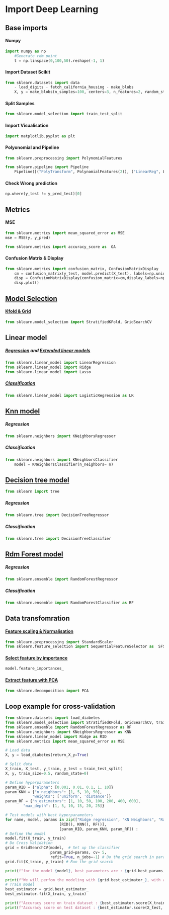 
# Import Deep Learning
## Base imports
#### Numpy
```py
import numpy as np
    #Generate rdm point
    t = np.linspace(0,100,50).reshape(-1, 1)
```
#### Import Dataset Scikit
```py
from sklearn.datasets import data 
    - load_digits - fetch_california_housing - make_blobs
    X, y = make_blobs(n_samples=100, centers=3, n_features=2, random_state=0)
```
#### Split Samples
```py
from sklearn.model_selection import train_test_split
```
#### Import Visualisation
```py
import matplotlib.pyplot as plt
```
#### Polyonomial and Pipeline
```py
from sklearn.preprocessing import PolynomialFeatures

from sklearn.pipeline import Pipeline
    Pipeline([("PolyTransform", PolynomialFeatures(2)), ("LinearReg", LinearRegression())])
```
#### Check Wrong prediction
```py
np.where(y_test != y_pred_test)[0]
```
## Metrics
#### MSE
```py
from sklearn.metrics import mean_squared_error as MSE
mse = MSE(y, y_pred)

from sklearn.metrics import accuracy_score as  OA
```
#### Confusion Matrix & Display
```py
from sklearn.metrics import confusion_matrix, ConfusionMatrixDisplay
    cm = confusion_matrix(y_test, model.predict(X_test), labels=np.unique(y))
    disp = ConfusionMatrixDisplay(confusion_matrix=cm,display_labels=np.unique(y))
    disp.plot()
```
## [Model Selection](https://mfauvel.frama.io/machine-learning/#org9459dc8)
#### [Kfold & Grid](https://mfauvel.frama.io/machine-learning/#org7727b4c)
```py
from sklearn.model_selection import StratifiedKFold, GridSearchCV
```
## Linear model
##### [Regression](https://mfauvel.frama.io/machine-learning/#orgb3d0da1) and [Extended linear models](https://mfauvel.frama.io/machine-learning/#org63bfeb3)
```py
from sklearn.linear_model import LinearRegression
from sklearn.linear_model import Ridge
from sklearn.linear_model import Lasso
```
##### [Classification](https://mfauvel.frama.io/machine-learning/#org9422944)
```py
from sklearn.linear_model import LogisticRegression as LR
```
## [Knn model](https://mfauvel.frama.io/machine-learning/#orgf9e49fa)
##### Regression
```py
from sklearn.neighbors import KNeighborsRegressor
```
##### Classification
```py
from sklearn.neighbors import KNeighborsClassifier 
    model = KNeighborsClassifier(n_neighbors= n)
```
## [Decision tree model](https://mfauvel.frama.io/machine-learning/#org9edec57)
```py
from sklearn import tree
```
##### Regression
```py
from sklearn.tree import DecisionTreeRegressor
```
##### Classification
```py
from sklearn.tree import DecisionTreeClassifier
```
## [Rdm Forest model](https://mfauvel.frama.io/machine-learning/#orgf538d32)
##### Regression
```py
from sklearn.ensemble import RandomForestRegressor
```
##### Classification
```py
from sklearn.ensemble import RandomForestClassifier as RF
```
## Data transfomration
#### [Feature scaling & Normalisation](https://mfauvel.frama.io/machine-learning/#orgfada680)
```py
from sklearn.preprocessing import StandardScaler
from sklearn.feature_selection import SequentialFeatureSelector as  SFS
```
#### [Select feature by importance](https://mfauvel.frama.io/machine-learning/#org35ca385)
```py
model.feature_importances_
```
#### [Extract feature with PCA](https://mfauvel.frama.io/machine-learning/#org18c15e4)
```py
from sklearn.decomposition import PCA
```

## Loop example for cross-validation
```py
from sklearn.datasets import load_diabetes
from sklearn.model_selection import StratifiedKFold, GridSearchCV, train_test_split
from sklearn.ensemble import RandomForestRegressor as RF
from sklearn.neighbors import KNeighborsRegressor as KNN
from sklearn.linear_model import Ridge as RID
from sklearn.metrics import mean_squared_error as MSE

# Load data
X, y = load_diabetes(return_X_y=True)

# Split data
X_train, X_test, y_train, y_test = train_test_split(
X, y, train_size=0.5, random_state=0)

# Define hyperparameters
param_RID = {"alpha": [0.001, 0.01, 0.1, 1, 10]}
param_KNN = {"n_neighbors": [1, 5, 10, 50],
            "weights": ['uniform', 'distance']}
param_RF = {"n_estimators": [1, 10, 50, 100, 200, 400, 600],
        "max_depth": [1, 5, 10, 15, 20, 25]}

# Test models with best hyperparameters
for name, model, params in zip(["Ridge regression", "KN Neighbors", "Random Forest Regressor" ],
                        [RID(), KNN(), RF()],
                        [param_RID, param_KNN, param_RF]) :
# Define the model
model.fit(X_train, y_train)
# Do Cross Validation
grid = GridSearchCV(model,  # Set up the classifier
                    param_grid=params, cv= 5,
                    refit=True, n_jobs=-1) # Do the grid search in parallel
grid.fit(X_train, y_train) # Run the grid search

print(f"for the model {model}, best parameters are : {grid.best_params_} with a score of {grid.best_estimator_.score(X_test, y_test):.2f}")

print(f"We will perfom the modeling with {grid.best_estimator_}, with a score of {grid.best_estimator_.score(X_test, y_test):.2f}")
# Train model
best_estimator = grid.best_estimator_
best_estimator.fit(X_train, y_train)

print(f"Accuracy score on train dataset : {best_estimator.score(X_train, y_train)}")
print(f"Accuracy score on test dataset : {best_estimator.score(X_test, y_test)}")
```